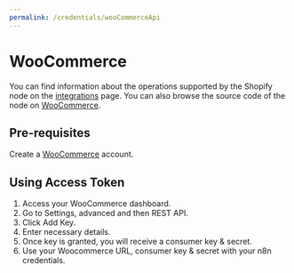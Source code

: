 ```yaml
---
permalink: /credentials/wooCommerceApi
---
```


# WooCommerce
You can find information about the operations supported by the Shopify node on the [integrations](https://n8n.io/integrations/n8n-nodes-base.wooCommerce) page. You can also browse the source code of the node on [WooCommerce](https://github.com/n8n-io/n8n/tree/master/packages/nodes-base/nodes/WooCommerce).


## Pre-requisites

Create a [WooCommerce](https://woocommerce.com/) account.

## Using Access Token

1. Access your WooCommerce dashboard.
2. Go to Settings, advanced and then REST API.
3. Click Add Key.
4. Enter necessary details.
5. Once key is granted, you will receive a consumer key & secret.
6. Use your Woocommerce URL, consumer key & secret with your n8n credentials.












